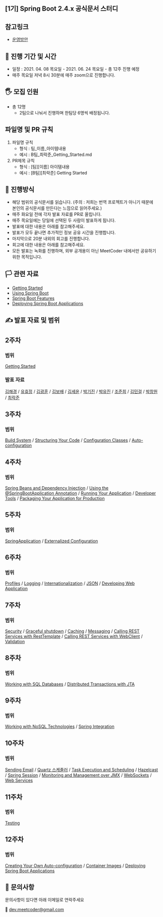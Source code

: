 ## [1기] Spring Boot 2.4.x 공식문서 스터디

## 참고링크
- [운영방안](https://www.notion.so/Reference-Documentation-Study-1-d385c8e2705844e2b28181fcd71cb59d)

## 📆 진행 기간 및 시간
- 일정 : 2021. 04. 08 목요일 - 2021. 06. 24 목요일 - 총 12주 진행 예정
- 매주 목요일 저녁 8시 30분에 매주 zoom으로 진행합니다.

## 🖐 모집 인원
- 총 12명
    - 2팀으로 나눠서 진행하며 한팀당 6명씩 배정됩니다.

## 파일명 및 PR 규칙
1. 파일명 규칙
   - 형식 : 팀_이름_아이템내용
   - 예시 : B팀_최락준_Getting_Started.md
2. PR제목 규칙
   - 형식 : [팀][이름] 아이템내용
   - 예시 : [B팀][최락준] Getting Started

## 📜 진행방식
- 해당 범위의 공식문서를 읽습니다. (주의 : 저희는 번역 프로젝트가 아니기 때문에 본인의 공식문서를 만든다는 느낌으로 읽어주세요.)
- 매주 화요일 전에 각자 발표 자료를 PR로 올립니다.
- 매주 목요일에는 당일에 선택된 두 사람이 발표하게 됩니다.
- 발표에 대한 내용은 아래를 참고해주세요.
- 발표가 모두 끝나면 추가적인 정보 공유 시간을 진행합니다.
- 마지막으로 20분 내외의 회고를 진행합니다.
- 회고에 대한 내용은 아래를 참고해주세요.
- 모든 발표는 녹화를 진행하며, 외부 공개용이 아닌 MeetCoder 내에서만 공유하기 위한 목적입니다.

## 🏳️ 관련 자료
- [Getting Started](https://docs.spring.io/spring-boot/docs/2.4.3/reference/html/getting-started.html#getting-started)
- [Using Spring Boot](https://docs.spring.io/spring-boot/docs/2.4.3/reference/html/using-spring-boot.html#using-boot)
- [Spring Boot Features](https://docs.spring.io/spring-boot/docs/2.4.3/reference/html/spring-boot-features.html#boot-features)
- [Deploying Spring Boot Applications](https://docs.spring.io/spring-boot/docs/2.4.3/reference/html/deployment.html#deployment)

## ✍️ 발표 자료 및 범위
## 2주차
### 범위
[Getting Started](https://docs.spring.io/spring-boot/docs/2.4.3/reference/html/getting-started.html)

### 발표 자료
[김해경](https://github.com/Meet-Coder-Study/reference-documentation-study/blob/main/spirng-boot-2.4.x/week2/A%ED%8C%80_Getting%20Started_%EA%B9%80%ED%95%B4%EA%B2%BD.md)
 / [유효정](https://github.com/Meet-Coder-Study/reference-documentation-study/blob/main/spirng-boot-2.4.x/week2/A%ED%8C%80_Getting%20Started_%EC%9C%A0%ED%9A%A8%EC%A0%95.pdf)
 / [김광훈](https://github.com/Meet-Coder-Study/reference-documentation-study/blob/main/spirng-boot-2.4.x/week2/A%ED%8C%80_GettingStarted_%EA%B9%80%EA%B4%91%ED%9B%88.md)
 / [김보배](https://github.com/Meet-Coder-Study/reference-documentation-study/blob/main/spirng-boot-2.4.x/week2/A%ED%8C%80_Getting_Started_%EA%B9%80%EB%B3%B4%EB%B0%B0.md)
 / [김세윤](https://github.com/Meet-Coder-Study/reference-documentation-study/blob/main/spirng-boot-2.4.x/week2/A%ED%8C%80_Getting_started_%EA%B9%80%EC%84%B8%EC%9C%A4.md)
 / [박기진](https://github.com/Meet-Coder-Study/reference-documentation-study/blob/main/spirng-boot-2.4.x/week2/A%ED%8C%80_getting_started_%EB%B0%95%EA%B8%B0%EC%A7%84.md)
 / [박유진](https://github.com/Meet-Coder-Study/reference-documentation-study/blob/main/spirng-boot-2.4.x/week2/B%ED%8C%80_GettingStarted_%EB%B0%95%EC%9C%A0%EC%A7%84.md)
 / [조준희](https://github.com/Meet-Coder-Study/reference-documentation-study/blob/main/spirng-boot-2.4.x/week2/B%ED%8C%80_GettingStarted_%EC%A1%B0%EC%A4%80%ED%9D%AC.md)
 / [김민걸](https://github.com/Meet-Coder-Study/reference-documentation-study/blob/main/spirng-boot-2.4.x/week2/B%ED%8C%80_Getting_Started_%EA%B9%80%EB%AF%BC%EA%B1%B8.md)
 / [박창원](https://github.com/Meet-Coder-Study/reference-documentation-study/blob/main/spirng-boot-2.4.x/week2/B%ED%8C%80_Getting_Started_%EB%B0%95%EC%B0%BD%EC%9B%90.md)
 / [최락준](https://github.com/Meet-Coder-Study/reference-documentation-study/blob/main/spirng-boot-2.4.x/week2/B%ED%8C%80_Getting_Started_%EC%B5%9C%EB%9D%BD%EC%A4%80.md)

## 3주차
### 범위
[Build System](https://docs.spring.io/spring-boot/docs/2.4.3/reference/html/using-spring-boot.html#using-boot-build-systems) / [Structuring Your Code](https://docs.spring.io/spring-boot/docs/2.4.3/reference/html/using-spring-boot.html#using-boot-structuring-your-code) / [Configuration Classes](https://docs.spring.io/spring-boot/docs/2.4.3/reference/html/using-spring-boot.html#using-boot-configuration-classes) / [Auto-configuration](https://docs.spring.io/spring-boot/docs/2.4.3/reference/html/using-spring-boot.html#using-boot-auto-configuration)

## 4주차
### 범위
[Spring Beans and Dependency Injection](https://docs.spring.io/spring-boot/docs/2.4.3/reference/html/using-spring-boot.html#using-boot-spring-beans-and-dependency-injection) / [Using the @SpringBootApplication Annotation](https://docs.spring.io/spring-boot/docs/2.4.3/reference/html/using-spring-boot.html#using-boot-using-springbootapplication-annotation) / [Running Your Application](https://docs.spring.io/spring-boot/docs/2.4.3/reference/html/using-spring-boot.html#using-boot-running-your-application) / [Developer Tools](https://docs.spring.io/spring-boot/docs/2.4.3/reference/html/using-spring-boot.html#using-boot-devtools) / [Packaging Your Application for Production](https://docs.spring.io/spring-boot/docs/2.4.3/reference/html/using-spring-boot.html#using-boot-packaging-for-production)

## 5주차
### 범위
[SpringApplication](https://docs.spring.io/spring-boot/docs/2.4.3/reference/html/spring-boot-features.html#boot-features) / [Externalized Configuration](https://docs.spring.io/spring-boot/docs/2.4.3/reference/html/spring-boot-features.html#boot-features-external-config)

## 6주차
### 범위
[Profiles](https://docs.spring.io/spring-boot/docs/2.4.3/reference/html/spring-boot-features.html#boot-features-profiles) / [Logging](https://docs.spring.io/spring-boot/docs/2.4.3/reference/html/spring-boot-features.html#boot-features-logging) / [Internationalization](https://docs.spring.io/spring-boot/docs/2.4.3/reference/html/spring-boot-features.html#boot-features-internationalization) / [JSON](https://docs.spring.io/spring-boot/docs/2.4.3/reference/html/spring-boot-features.html#boot-features-json) / [Developing Web Application](https://docs.spring.io/spring-boot/docs/2.4.3/reference/html/spring-boot-features.html#boot-features-developing-web-applications)

## 7주차
### 범위
[Security](https://docs.spring.io/spring-boot/docs/2.4.3/reference/html/spring-boot-features.html#boot-features-security) / [Graceful shutdown](https://docs.spring.io/spring-boot/docs/2.4.3/reference/html/spring-boot-features.html#boot-features-graceful-shutdown) / [Caching](https://docs.spring.io/spring-boot/docs/2.4.3/reference/html/spring-boot-features.html#boot-features-caching) / [Messaging](https://docs.spring.io/spring-boot/docs/2.4.3/reference/html/spring-boot-features.html#boot-features-messaging) / [Calling REST Services with RestTemplate](https://docs.spring.io/spring-boot/docs/2.4.3/reference/html/spring-boot-features.html#boot-features-resttemplate) / [Calling REST Services with WebClient](https://docs.spring.io/spring-boot/docs/2.4.3/reference/html/spring-boot-features.html#boot-features-webclient) / [Validation](https://docs.spring.io/spring-boot/docs/2.4.3/reference/html/spring-boot-features.html#boot-features-validation)

## 8주차
### 범위
[Working with SQL Databases](https://docs.spring.io/spring-boot/docs/2.4.3/reference/html/spring-boot-features.html#boot-features-sql) / [Distributed Transactions with JTA](https://docs.spring.io/spring-boot/docs/2.4.3/reference/html/spring-boot-features.html#boot-features-jta)

## 9주차
### 범위
[Working with NoSQL Technologies](https://docs.spring.io/spring-boot/docs/2.4.3/reference/html/spring-boot-features.html#boot-features-nosql) / [Spring Integration](https://docs.spring.io/spring-boot/docs/2.4.3/reference/html/spring-boot-features.html#boot-features-integration)

## 10주차 
### 범위
[Sending Email](https://docs.spring.io/spring-boot/docs/2.4.3/reference/html/spring-boot-features.html#boot-features-email) / [Quartz 스케줄러](https://docs.spring.io/spring-boot/docs/2.4.3/reference/html/spring-boot-features.html#boot-features-quartz) / [Task Execution and Scheduling](https://docs.spring.io/spring-boot/docs/2.4.3/reference/html/spring-boot-features.html#boot-features-task-execution-scheduling) / [Hazelcast](https://docs.spring.io/spring-boot/docs/2.4.3/reference/html/spring-boot-features.html#boot-features-hazelcast) / [Spring Session](https://docs.spring.io/spring-boot/docs/2.4.3/reference/html/spring-boot-features.html#boot-features-session) / [Monitoring and Management over JMX](https://docs.spring.io/spring-boot/docs/2.4.3/reference/html/spring-boot-features.html#boot-features-jmx) / [WebSockets](https://docs.spring.io/spring-boot/docs/2.4.3/reference/html/spring-boot-features.html#boot-features-websockets) / [Web Services](https://docs.spring.io/spring-boot/docs/2.4.3/reference/html/spring-boot-features.html#boot-features-webservices)

## 11주차
### 범위
[Testing](https://docs.spring.io/spring-boot/docs/2.4.3/reference/html/spring-boot-features.html#boot-features-testing)

## 12주차
### 범위
[Creating Your Own Auto-configuration](https://docs.spring.io/spring-boot/docs/2.4.3/reference/html/spring-boot-features.html#boot-features-developing-auto-configuration) / [Container Images](https://docs.spring.io/spring-boot/docs/2.4.3/reference/html/spring-boot-features.html#boot-features-container-images) / [Deploying Spring Boot Applications](https://docs.spring.io/spring-boot/docs/2.4.3/reference/html/deployment.html#deployment)

## 🧐 ️문의사항
문의사항이 있다면 아래 이메일로 연락주세요

📧 dev.meetcoder@gmail.com